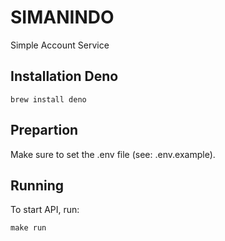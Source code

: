 # SIMANINDO

Simple Account Service

## Installation Deno

`brew install deno`

## Prepartion

Make sure to set the .env file (see: .env.example).

## Running

To start API, run:

`make run`